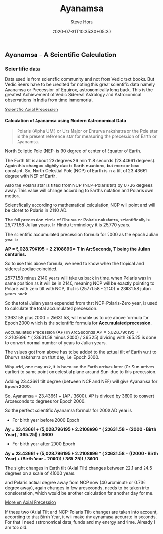 ﻿---
title: "Ayanamsa"
descslug: "What is Ayanamsa?"
date: 2020-07-31T10:35:30+05:30
image: images/articles/ayanamsa.jpg
author: Steve Hora
description : "Hora Vedic Astrology by Steve - Hora Natal Mundane Astrology Horoscope Reading Predictions Ayanamsas used"
type: "featured"
categories: 
  - "Vedic Astrology"
tags:
  - "Birth Chart Predictions"
  - "Mundane Predictions"
  - "Steve Hora"
lead: Vedic Astrology by Steve Hora
lastmod: latest
path:
  - "https://stevehora.com/articles/ayanamsa/"
keywords:
  - "Ayanamsa"
  - "Scientific Calculation"
  - "Ayanamsa"
  - "Precession of Equinox"
  - "Vedic" 
---

## Ayanamsa - A Scientific Calculation

### Scientific data

Data used is from scientific community and not from Vedic text books.
But Vedic Seers have to be credited for noting this great scientific data namely Ayanamsa or Precession of Equinox, astronomically long back. This is the greatest Achievement of Vedic Sidereal Astrology and Astronomical observations in India from time immemorial.

[Scientific Axial Precession ](https://en.wikipedia.org/wiki/Axial_precession)

#### Calculation of Ayanamsa using Modern Astronomical Data

> Polaris (Alpha UMi) or Urs Major or Dhrurva nakshatra or the Pole star is the present reference star for measuring the precession of Earth or Ayanamsa.

North Ecliptic Pole (NEP) is 90 degree of center of Equator of Earth.

The Earth tilt is about 23 degrees 26 min 11.8 seconds (23.43661 degrees). Again this changes slightly due to Earth nutations, but more or less constant. So, North Celestial Pole (NCP) of Earth is in a tilt of 23.43661 degree with NEP of Earth.

Also the Polaris star is tilted from NCP (NCP-Polaris tilt) by 0.736 degrees away. This value will change according to Earths nutation and Polaris own motion.

Scientifically according to mathematical calculation, NCP will point and will be closet to Polaris in 2140 AD.

The full precession circle of Dhurva or Polaris nakshatra, scientifically is 25,771.58 Julian years. In Hindu terminology it is 25,770 years.

The scientific accumulated precession formula for 2000 as the epoch Julian year is

<b>AP =  5,028.796195 + 2.2108696 × T in ArcSeconds, T being the Julian centuries.</b>

So to use this above formula, we need to know when the tropical and sidereal zodiac coincided.

25771.58 minus 2140 years will take us back in time, when Polaris was in same position as it will be in 2140, meaning NCP will be exactly pointing to Polaris with zero tilt with NCP, that is (25771.58 - 2140) = 23631.58 julian years back.

So the total Julian years expended from that NCP-Polaris-Zero year, is used to calculate the total accumulated precession.

23631.58 plus 2000 = 25631.58, will enable us to use above formula for Epoch 2000 which is the scientific formula for  **Accumulated precession**.

Accumulated Precession (AP) in ArcSeconds
AP = 5,028.796195 + 2.2108696 * ( 23631.58 minus 2000) / 365.25)
dividing with 365.25 is done to convert normal number of years to Julian years.

The values got from above has to be added to the actual tilt of Earth w.r.t to Dhurva nakshatra on that day, i.e. Epoch 2000.

Why add, one may ask, it is because the Earth arrives later (Or Sun arrives earlier) to same point on celestial plane around Sun, due to this precession.

Adding 23.43661 tilt degree (between NCP and NEP) will give Ayanamsa for Epoch 2000.

So, Ayanamsa = 23.43661 + (AP / 3600). AP is divided by 3600 to convert Arcseconds to degrees for Epoch 2000.

So the perfect scientific Ayanamsa formula for 2000 AD year is

* For birth year before 2000 Epoch

<b>Ay = 23.43661 + (5,028.796195 + 2.2108696 * ( 23631.58 + (2000 - Birth Year) / 365.25)) / 3600</b>

* For birth year after 2000 Epoch

<b>Ay = 23.43661 + (5,028.796195 + 2.2108696 * ( 23631.58 + ((2000 - Birth Year) + (Birth Year - 2000)) / 365.25)) / 3600</b>

The slight changes in Earth tilt (Axial Tilt) changes between 22.1 and 24.5 degrees on a scale of 41000 years.

and Polaris actual degree away from NCP now (40 arcminute or 0.736 degree away), again changes in few arcseconds, needs to be taken into consideration, which would be another calculation for another day for me.

[More on Axial Precession](https://owd.tcnj.edu/~pfeiffer/AST261/AST261Chap4,Preces.pdf)

If these two (Axial Tilt and NCP-Polaris Tilt) changes are taken into account, according to that Birth Year, it will make the aynamasa accurate in seconds. For that I need astronomical data, funds and my energy and time. Already I am too old.